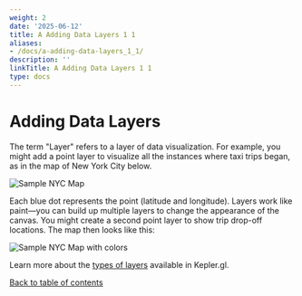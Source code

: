 ```yaml
---
weight: 2
date: '2025-06-12'
title: A Adding Data Layers 1 1
aliases:
- /docs/a-adding-data-layers_1_1/
description: ''
linkTitle: A Adding Data Layers 1 1
type: docs
---
```


# Adding Data Layers

The term "Layer" refers to a layer of data visualization. For example, you might add a point layer to visualize all the instances where taxi trips began, as in the map of New York City below. 

![Sample NYC Map](https://d1a3f4spazzrp4.cloudfront.net/kepler.gl/documentation/image43.png "Sample NYC Map")

Each blue dot represents the point (latitude and longitude). Layers work like paint—you can build up multiple layers to change the appearance of the canvas. You might create a second point layer to show trip drop-off locations. The map then looks like this:

![Sample NYC Map with colors](https://d1a3f4spazzrp4.cloudfront.net/kepler.gl/documentation/image6.png "Sample NYC Map with colors")

Learn more about the [types of layers](../../c-types-of-layers/README.md) available in Kepler.gl.

[Back to table of contents](../../README.md)
